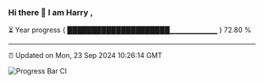 ### Hi there 👋 I am Harry , 

⏳ Year progress { █████████████████████▁▁▁▁▁▁▁▁▁ } 72.80 %

---

⏰ Updated on Mon, 23 Sep 2024 10:26:14 GMT

![Progress Bar CI](https://github.com/duykhang68/duykhang68/workflows/Progress%20Bar%20CI/badge.svg)
